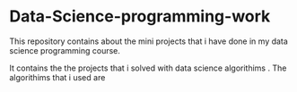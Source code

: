 # Data-Science-programming-work

This repository contains about the mini projects that i have done in my data science programming course.

It contains the the projects that i solved with data science algorithims . The algorithims that i used are 

